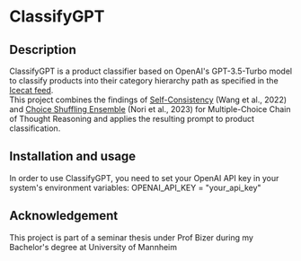 # ClassifyGPT

## Description
ClassifyGPT is a product classifier based on OpenAI's GPT-3.5-Turbo model to classify products into their category hierarchy path as specified in the [Icecat feed](https://icecat.biz/).  
This project combines the findings of [Self-Consistency]( 	
https://doi.org/10.48550/arXiv.2203.11171) (Wang et al., 2022) and [Choice Shuffling Ensemble]( 	
https://doi.org/10.48550/arXiv.2311.16452) (Nori et al., 2023) for Multiple-Choice Chain of Thought Reasoning and applies the resulting prompt to product classification.

## Installation and usage
In order to use ClassifyGPT, you need to set your OpenAI API key in your system's environment variables: OPENAI_API_KEY = "your_api_key"

## Acknowledgement
This project is part of a seminar thesis under Prof Bizer during my Bachelor's degree at University of Mannheim
